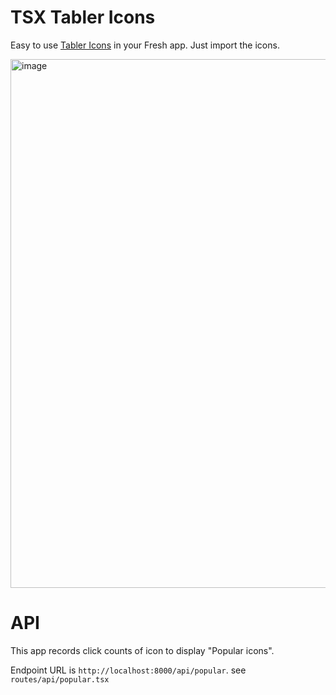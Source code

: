 # TSX Tabler Icons

Easy to use [Tabler Icons](https://tabler-icons.io/) in your Fresh app. Just
import the icons.

<img width="846" alt="image" src="https://user-images.githubusercontent.com/3132889/197344686-b3581da8-01ba-4c81-b61d-95967f768f63.png">

# API

This app records click counts of icon to display "Popular icons".

Endpoint URL is `http://localhost:8000/api/popular`. see
`routes/api/popular.tsx`
